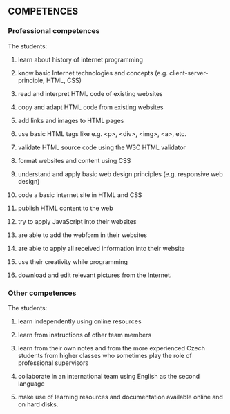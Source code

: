 ## COMPETENCES

### Professional competences

The students:

1. learn about history of internet programming

2. know basic Internet technologies and concepts \(e.g. client-server-principle, HTML, CSS\)

3. read and interpret HTML code of existing websites

4. copy and adapt HTML code from existing websites

5. add links and images to HTML pages

6. use basic HTML tags like e.g. &lt;p&gt;, &lt;div&gt;, &lt;img&gt;, &lt;a&gt;, etc.

7. validate HTML source code using the W3C HTML validator

8. format websites and content using CSS

9. understand and apply basic web design principles \(e.g. responsive web design\)

10. code a basic internet site in HTML and CSS

11. publish HTML content to the web

12. try to apply JavaScript into their websites

13. are able to add the webform in their websites

14. are able to apply all received information into their website

15. use their creativity while programming

16. download and edit relevant pictures from the Internet.

### Other competences

The students:

1. learn independently using online resources

2. learn from instructions of other team members

3. learn from their own notes and from the more experienced Czech students from higher classes who sometimes play the role of professional supervisors

4. collaborate in an international team using English as the second language

5. make use of learning resources and documentation available online and on hard disks.



